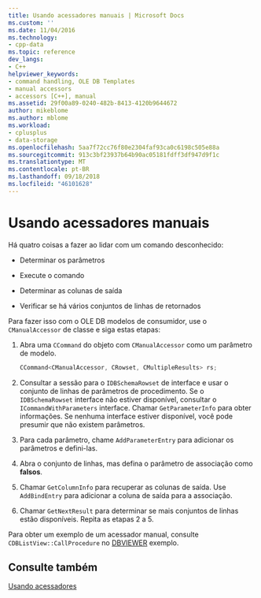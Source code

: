 ```yaml
---
title: Usando acessadores manuais | Microsoft Docs
ms.custom: ''
ms.date: 11/04/2016
ms.technology:
- cpp-data
ms.topic: reference
dev_langs:
- C++
helpviewer_keywords:
- command handling, OLE DB Templates
- manual accessors
- accessors [C++], manual
ms.assetid: 29f00a89-0240-482b-8413-4120b9644672
author: mikeblome
ms.author: mblome
ms.workload:
- cplusplus
- data-storage
ms.openlocfilehash: 5aa7f72cc76f80e2304faf93ca0c6198c505e88a
ms.sourcegitcommit: 913c3bf23937b64b90ac05181fdff3df947d9f1c
ms.translationtype: MT
ms.contentlocale: pt-BR
ms.lasthandoff: 09/18/2018
ms.locfileid: "46101628"
---
```

# <a name="using-manual-accessors"></a>Usando acessadores manuais

Há quatro coisas a fazer ao lidar com um comando desconhecido:  
  
- Determinar os parâmetros  
  
- Execute o comando  
  
- Determinar as colunas de saída  
  
- Verificar se há vários conjuntos de linhas de retornados  
  
Para fazer isso com o OLE DB modelos de consumidor, use o `CManualAccessor` de classe e siga estas etapas:  
  
1. Abra uma `CCommand` do objeto com `CManualAccessor` como um parâmetro de modelo.  
  
    ```cpp  
    CCommand<CManualAccessor, CRowset, CMultipleResults> rs;  
    ```  
  
1. Consultar a sessão para o `IDBSchemaRowset` de interface e usar o conjunto de linhas de parâmetros de procedimento. Se o `IDBSchemaRowset` interface não estiver disponível, consultar o `ICommandWithParameters` interface. Chamar `GetParameterInfo` para obter informações. Se nenhuma interface estiver disponível, você pode presumir que não existem parâmetros.  
  
1. Para cada parâmetro, chame `AddParameterEntry` para adicionar os parâmetros e defini-las.  
  
1. Abra o conjunto de linhas, mas defina o parâmetro de associação como **falsos**.  
  
1. Chamar `GetColumnInfo` para recuperar as colunas de saída. Use `AddBindEntry` para adicionar a coluna de saída para a associação.  
  
1. Chamar `GetNextResult` para determinar se mais conjuntos de linhas estão disponíveis. Repita as etapas 2 a 5.  
  
Para obter um exemplo de um acessador manual, consulte `CDBListView::CallProcedure` no [DBVIEWER](https://github.com/Microsoft/VCSamples) exemplo.  
  
## <a name="see-also"></a>Consulte também  

[Usando acessadores](../../data/oledb/using-accessors.md)